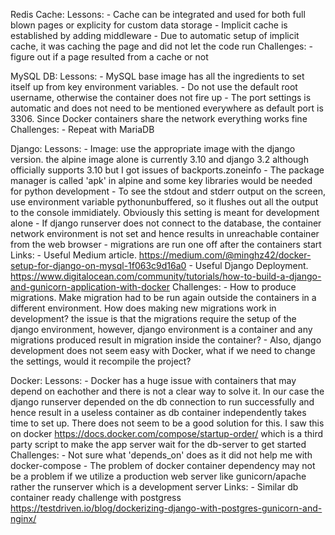 Redis Cache:
	Lessons: 
		- Cache can be integrated and used for both full blown pages or explicity for custom data storage
		- Implicit cache is established by adding middleware
		- Due to automatic setup of implicit cache, it was caching the page and did not let the code run
	Challenges:
		- figure out if a page resulted from a cache or not

MySQL DB:
	Lessons:
		- MySQL base image has all the ingredients to set itself up from key environment variables. 
		- Do not use the default root username, otherwise the container does not fire up
		- The port settings is automatic and does not need to be mentioned everywhere as default port is 3306. Since Docker containers share the network everything works fine
	Challenges:
		- Repeat with MariaDB

Django:
	Lessons:
		- Image: use the appropriate image with the django version. the alpine image alone is currently 3.10 and django 3.2 although officially supports 3.10 but I got issues of backports.zoneinfo
		- The package manager is called 'apk' in alpine and some key libraries would be needed for python development
		- To see the stdout and stderr output on the screen, use environment variable pythonunbuffered, so it flushes out all the output to the console immidiately. Obviously this setting is meant for development alone
		- If django runserver does not connect to the database, the container network environment is not set and hence results in unreachable container from the web browser
		- migrations are run one off after the containers start
	Links:
		- Useful Medium article. https://medium.com/@minghz42/docker-setup-for-django-on-mysql-1f063c9d16a0
		- Useful Django Deployment. https://www.digitalocean.com/community/tutorials/how-to-build-a-django-and-gunicorn-application-with-docker
	Challenges:
		- How to produce migrations. Make migration had to be run again outside the containers in a different environment. How does making new migrations work in development? the issue is that the migrations require the setup of the django environment, however, django environment is a container and any migrations produced result in migration inside the container?
		- Also, django development does not seem easy with Docker, what if we need to change the settings, would it recompile the project?

Docker:
	Lessons:
		- Docker has a huge issue with containers that may depend on eachother and there is not a clear way to solve it. In our case the django runserver depended on the db connection to run successfully and hence result in a useless container as db container independently takes time to set up. There does not seem to be a good solution for this. I saw this on docker https://docs.docker.com/compose/startup-order/ which is a third party script to make the app server wait for the db-server to get started
	Challenges:
		- Not sure what 'depends_on' does as it did not help me with docker-compose
		- The problem of docker container dependency may not be a problem if we utilize a production web server like gunicorn/apache rather the runserver which is a development server
	Links:
		- Similar db container ready challenge with postgress https://testdriven.io/blog/dockerizing-django-with-postgres-gunicorn-and-nginx/
